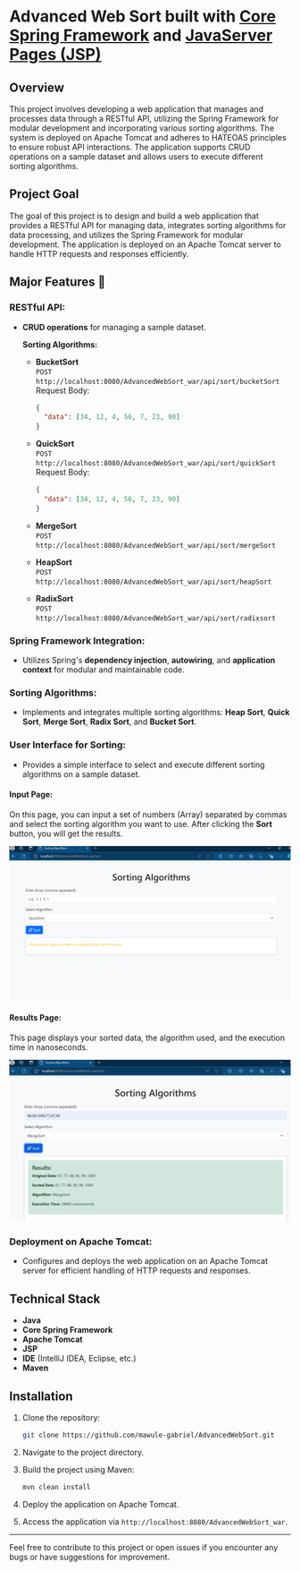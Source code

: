 # Advanced Web Sort built with [Core Spring Framework](https://spring.io) and [JavaServer Pages (JSP)](https://www.baeldung.com/guide-to-java-server-pages-jsp)

## Overview

This project involves developing a web application that manages and processes data through a RESTful API, utilizing the Spring Framework for modular development and incorporating various sorting algorithms. The system is deployed on Apache Tomcat and adheres to HATEOAS principles to ensure robust API interactions. The application supports CRUD operations on a sample dataset and allows users to execute different sorting algorithms.

## Project Goal

The goal of this project is to design and build a web application that provides a RESTful API for managing data, integrates sorting algorithms for data processing, and utilizes the Spring Framework for modular development. The application is deployed on an Apache Tomcat server to handle HTTP requests and responses efficiently.

## Major Features 🔑

### RESTful API:
- **CRUD operations** for managing a sample dataset.
  
  **Sorting Algorithms:**
  - **BucketSort**  
    `POST http://localhost:8080/AdvancedWebSort_war/api/sort/bucketSort`  
    Request Body:  
    ```json
    {
      "data": [34, 12, 4, 56, 7, 23, 90]
    }
    ```
    
  - **QuickSort**  
    `POST http://localhost:8080/AdvancedWebSort_war/api/sort/quickSort`  
    Request Body:  
    ```json
    {
      "data": [34, 12, 4, 56, 7, 23, 90]
    }
    ```
  
  - **MergeSort**  
    `POST http://localhost:8080/AdvancedWebSort_war/api/sort/mergeSort`  
  
  - **HeapSort**  
    `POST http://localhost:8080/AdvancedWebSort_war/api/sort/heapSort`  
  
  - **RadixSort**  
    `POST http://localhost:8080/AdvancedWebSort_war/api/sort/radixsort`  

### Spring Framework Integration:
- Utilizes Spring's **dependency injection**, **autowiring**, and **application context** for modular and maintainable code.

### Sorting Algorithms:
- Implements and integrates multiple sorting algorithms: **Heap Sort**, **Quick Sort**, **Merge Sort**, **Radix Sort**, and **Bucket Sort**.

### User Interface for Sorting:
- Provides a simple interface to select and execute different sorting algorithms on a sample dataset.

#### Input Page:
On this page, you can input a set of numbers (Array) separated by commas and select the sorting algorithm you want to use. After clicking the **Sort** button, you will get the results.

![Input Page](Input_Page.png)

#### Results Page:
This page displays your sorted data, the algorithm used, and the execution time in nanoseconds.

![Results Page](Result_Page.png)

### Deployment on Apache Tomcat:
- Configures and deploys the web application on an Apache Tomcat server for efficient handling of HTTP requests and responses.

## Technical Stack
- **Java**
- **Core Spring Framework**
- **Apache Tomcat**
- **JSP**
- **IDE** (IntelliJ IDEA, Eclipse, etc.)
- **Maven**

## Installation

1. Clone the repository:

    ```bash
    git clone https://github.com/mawule-gabriel/AdvancedWebSort.git
    ```

2. Navigate to the project directory.

3. Build the project using Maven:

    ```bash
    mvn clean install
    ```

4. Deploy the application on Apache Tomcat.

5. Access the application via `http://localhost:8080/AdvancedWebSort_war`.

---

Feel free to contribute to this project or open issues if you encounter any bugs or have suggestions for improvement.
